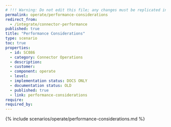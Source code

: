 ```yaml
---
# !!! Warning: Do not edit this file; any changes must be replicated in Excel !!!
permalink: operate/performance-considerations
redirect_from:
  - /integrate/connector-performance
published: true
title: "Performance Considerations"
type: scenario
toc: true
properties:
  - id: SC086
  - category: Connector Operations
  - description:
  - customer:
  - component: operate
  - level:
  - implementation status: DOCS ONLY
  - documentation status: OLD
  - published: true
  - link: performance-considerations
require:
required_by:
---
```


{% include scenarios/operate/performance-considerations.md %}
